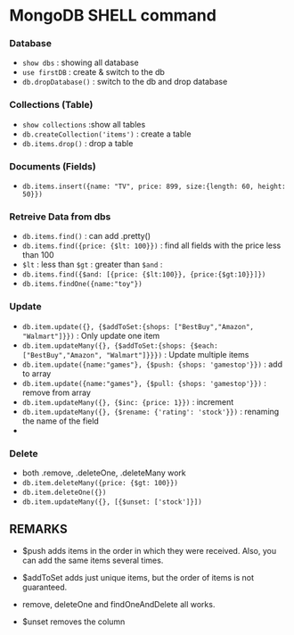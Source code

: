 # MongoDB SHELL command
### Database
- `show dbs` : showing all database
- `use firstDB` : create & switch to the db
- `db.dropDatabase()` : switch to the db and drop database

### Collections (Table)
- `show collections` :show all tables
- `db.createCollection('items')` : create a table
- `db.items.drop()` : drop a table

### Documents (Fields)
- `db.items.insert({name: "TV", price: 899, size:{length: 60, height: 50}})` 


### Retreive Data from dbs
- `db.items.find()`  : can add .pretty()
- `db.items.find({price: {$lt: 100}})` : find all fields with the price less than 100
- `$lt` : less than  `$gt` : greater than `$and` : 
- `db.items.find({$and: [{price: {$lt:100}}, {price:{$gt:10}}]})`  
- `db.items.findOne({name:"toy"})`

### Update
- `db.item.update({}, {$addToSet:{shops: ["BestBuy","Amazon", "Walmart"]}})` : Only update one item
- `db.item.updateMany({}, {$addToSet:{shops: {$each:["BestBuy","Amazon", "Walmart"]}}})` : Update multiple items
- `db.item.update({name:"games"}, {$push: {shops: 'gamestop'}})` : add to array
- `db.item.update({name:"games"}, {$pull: {shops: 'gamestop'}})` : remove from array
- `db.item.updateMany({}, {$inc: {price: 1}})` : increment 
- `db.item.updateMany({}, {$rename: {'rating': 'stock'}})` : renaming the name of the field
- 

### Delete
- both .remove, .deleteOne, .deleteMany work
- `db.item.deleteMany({price: {$gt: 100}})` 
- `db.item.deleteOne({})`
- `db.item.updateMany({}, [{$unset: ['stock']}])`


## REMARKS
- $push adds items in the order in which they were received. Also, you can add the same items several times.

- $addToSet adds just unique items, but the order of items is not guaranteed.

- remove, deleteOne and findOneAndDelete all works.

- $unset removes the column

